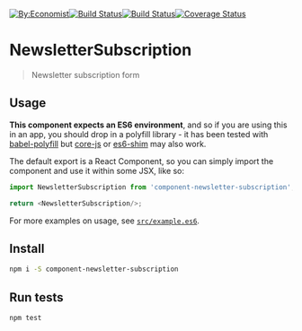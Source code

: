 [![By:Economist](
  https://img.shields.io/badge/By-Economist-e3120b.svg?style=flat-square
)](
  http://www.economist.com/
)[![Build Status](
  https://img.shields.io/npm/v/@economist%2Fcomponent-newsletter-subscription.svg?style=flat-square
)](
  https://www.npmjs.com/package/@economist%2Fcomponent-newsletter-subscription
)[![Build Status](
  https://img.shields.io/travis/economist-components/component-newsletter-subscription/master.svg?style=flat-square
)](
  https://travis-ci.org/economist-components/component-newsletter-subscription/branches
)[![Coverage Status](
  https://img.shields.io/coveralls/economist-components/component-newsletter-subscription/master.svg?style=flat-square
)](
  https://coveralls.io/github/economist-components/component-newsletter-subscription?branch=master
)

# NewsletterSubscription
> Newsletter subscription form

## Usage

**This component expects an ES6 environment**, and so if you are using this in an app,
you should drop in a polyfill library - it has been tested with [babel-polyfill] but
[core-js] or [es6-shim] may also work.

[babel-polyfill]: https://babeljs.io/docs/usage/polyfill/
[core-js]: https://www.npmjs.com/package/core-js
[es6-shim]: https://www.npmjs.com/package/es6-shim

The default export is a React Component, so you can simply import the component and use
it within some JSX, like so:

```js
import NewsletterSubscription from 'component-newsletter-subscription';

return <NewsletterSubscription/>;
```

For more examples on usage, see [`src/example.es6`](./src/example.es6).

## Install

```bash
npm i -S component-newsletter-subscription
```

## Run tests

```bash
npm test
```
